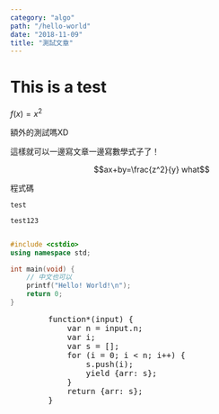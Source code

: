 ```yaml
---
category: "algo"
path: "/hello-world"
date: "2018-11-09"
title: "測試文章"
---
```


# This is a test

$f(x) = x^2$

額外的測試嗎XD

這樣就可以一邊寫文章一邊寫數學式子了！

$$ax+by=\frac{z^2}{y} what$$

程式碼

`test`

```
test123 
```

```cpp

#include <cstdio>
using namespace std;

int main(void) {
    // 中文也可以
    printf("Hello! World!\n");
    return 0;
}
```


<display array
    data='[1, 2, "tdest123"]'></display>


<algorithm>
    <generator><pre>
        function*(input) {
            var n = input.n;
            var i;
            var s = [];
            for (i = 0; i < n; i++) {
                s.push(i);
                yield {arr: s};
            }
            return {arr: s};
        }
        </pre>
    </generator>
    <inputdata
        data='{"n": 10}'
    />
    <indirectdisplay
        array
        highlightdiff
        varname='arr' />
</algorithm>
